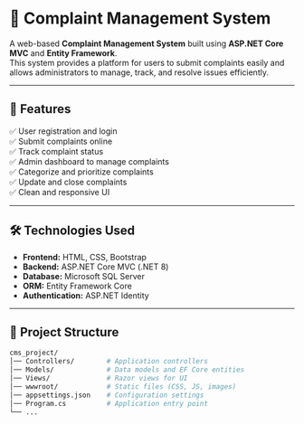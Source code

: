 # 📌 Complaint Management System

A web-based **Complaint Management System** built using **ASP.NET Core MVC** and **Entity Framework**.  
This system provides a platform for users to submit complaints easily and allows administrators to manage, track, and resolve issues efficiently.

---

## 🚀 Features

✅ User registration and login  
✅ Submit complaints online  
✅ Track complaint status  
✅ Admin dashboard to manage complaints  
✅ Categorize and prioritize complaints  
✅ Update and close complaints  
✅ Clean and responsive UI  

---

## 🛠️ Technologies Used

- **Frontend:** HTML, CSS, Bootstrap  
- **Backend:** ASP.NET Core MVC (.NET 8)  
- **Database:** Microsoft SQL Server  
- **ORM:** Entity Framework Core  
- **Authentication:** ASP.NET Identity  

---

## 📂 Project Structure

```bash
cms_project/
│── Controllers/        # Application controllers
│── Models/             # Data models and EF Core entities
│── Views/              # Razor views for UI
│── wwwroot/            # Static files (CSS, JS, images)
│── appsettings.json    # Configuration settings
│── Program.cs          # Application entry point
└── ...
